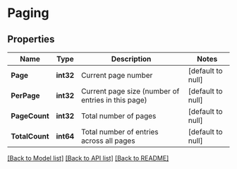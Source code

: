 # Paging

## Properties
Name | Type | Description | Notes
------------ | ------------- | ------------- | -------------
**Page** | **int32** | Current page number | [default to null]
**PerPage** | **int32** | Current page size (number of entries in this page) | [default to null]
**PageCount** | **int32** | Total number of pages | [default to null]
**TotalCount** | **int64** | Total number of entries across all pages | [default to null]

[[Back to Model list]](../README.md#documentation-for-models) [[Back to API list]](../README.md#documentation-for-api-endpoints) [[Back to README]](../README.md)



